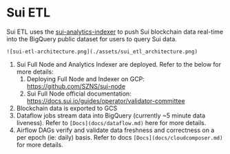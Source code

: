 # Sui ETL

Sui ETL uses the [sui-analytics-indexer](https://github.com/MystenLabs/sui/tree/main/crates/sui-analytics-indexer/src) to push Sui blockchain data real-time into the BigQuery public dataset for users to query Sui data.

`![sui-etl-architecture.png](./assets/sui_etl_architecture.png)`

1. Sui Full Node and Analytics Indexer are deployed. Refer to the below for more details:
    1. Deploying Full Node and Indexer on GCP: https://github.com/SZNS/sui-node
    2. Sui Full Node official documentation: https://docs.sui.io/guides/operator/validator-committee
2. Blockchain data is exported to GCS 
3. Dataflow jobs stream data into BigQuery (currently ~5 minute data liveness). Refer to `[Docs](docs/dataflow.md)` here for more details.
4. Airflow DAGs verify and validate data freshness and correctness on a per epoch (ie: daily) basis. Refer to docs `[Docs](docs/cloudcomposer.md)`  for more details.